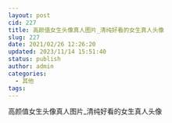 ```yaml
---
layout: post
cid: 227
title: 高颜值女生头像真人图片_清纯好看的女生真人头像
slug: 227
date: 2021/02/26 12:26:20
updated: 2023/11/14 15:51:40
status: publish
author: admin
categories: 
  - 其他
tags: 
---
```



<div alt="潮男心博客 www.cnx0.com" >
				<p>高颜值女生头像真人图片_清纯好看的女生真人头像</p>
<p align="center"><img src="https://p.qqan.com/up/2021-2/16141331182240049.jpg" alt="" border="0" onload="return imgzoom(this,550);" style="cursor:pointer;" onclick="javascript:window.open(this.src);"></p>
<p align="center"><img src="https://p.qqan.com/up/2021-2/16141331187728132.jpg" alt="" border="0" onload="return imgzoom(this,550);" style="cursor:pointer;" onclick="javascript:window.open(this.src);"></p>
<p align="center"><img src="https://p.qqan.com/up/2021-2/16141331185044309.jpg" alt="" border="0" onload="return imgzoom(this,550);" style="cursor:pointer;" onclick="javascript:window.open(this.src);"></p>
<p align="center"><img src="https://p.qqan.com/up/2021-2/16141331189945173.jpg" alt="" border="0" onload="return imgzoom(this,550);" style="cursor:pointer;" onclick="javascript:window.open(this.src);"></p>
<p align="center"><img src="https://p.qqan.com/up/2021-2/16141331185431989.jpg" alt="" border="0" onload="return imgzoom(this,550);" style="cursor:pointer;" onclick="javascript:window.open(this.src);"></p>
<p align="center"><img src="https://p.qqan.com/up/2021-2/16141331189918806.jpg" alt="" border="0" onload="return imgzoom(this,550);" style="cursor:pointer;" onclick="javascript:window.open(this.src);"></p>
<p align="center"><img src="https://p.qqan.com/up/2021-2/16141331187114546.jpg" alt="" border="0" onload="return imgzoom(this,550);" style="cursor:pointer;" onclick="javascript:window.open(this.src);"></p>
<p align="center"><img src="https://p.qqan.com/up/2021-2/16141331193373151.jpg" alt="" border="0" onload="return imgzoom(this,550);" style="cursor:pointer;" onclick="javascript:window.open(this.src);"></p>
<p align="center"><img src="https://p.qqan.com/up/2021-2/16141331199689329.jpg" alt="" border="0" onload="return imgzoom(this,550);" style="cursor:pointer;" onclick="javascript:window.open(this.src);"></p>
<p align="center"><img src="https://p.qqan.com/up/2021-2/16141331198834868.jpg" alt="" border="0" onload="return imgzoom(this,550);" style="cursor:pointer;" onclick="javascript:window.open(this.src);"></p>
<p align="center"><img src="https://p.qqan.com/up/2021-2/16141331192906370.jpg" alt="" border="0" onload="return imgzoom(this,550);" style="cursor:pointer;" onclick="javascript:window.open(this.src);"></p>
<p align="center"><img src="https://p.qqan.com/up/2021-2/16141331191784665.jpg" alt="" border="0" onload="return imgzoom(this,550);" style="cursor:pointer;" onclick="javascript:window.open(this.src);"></p>			</div>
			